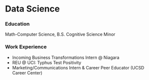 # Data Science

### Education
Math-Computer Science, B.S.
Cognitive Science Minor

### Work Experience
 - Incoming Business Transformations Intern @ Niagara
 - REU @ UCI: Typhus Test Positivity
 - Marketing/Communications Intern & Career Peer Educator (UCSD Career Center)



